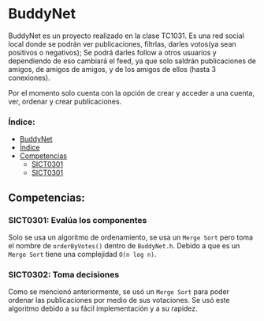 # BuddyNet

BuddyNet es un proyecto realizado en la clase TC1031. Es una red social local donde se podrán ver publicaciones, filtrlas, darles votos(ya sean positivos o negativos); Se podrá darles follow a otros usuarios y dependiendo de eso cambiará el feed, ya que solo saldrán publicaciones de amigos, de amigos de amigos, y de los amigos de ellos (hasta 3 conexiones).

Por el momento solo cuenta con la opción de crear y acceder a una cuenta, ver, ordenar y crear publicaciones.

### Índice:
- [BuddyNet](#buddynet)
- [Índice](#índice)
- [Competencias](#competencias)
    - [SICT0301](#sict0301-evalúa-los-componentes)
    - [SICT0301](#sict0302-toma-decisiones)

## Competencias:

### SICT0301: Evalúa los componentes 
Solo se usa un algoritmo de ordenamiento, se usa un `Merge Sort` pero toma el nombre de `orderByVotes()` dentro de `BuddyNet.h`. Debido a que es un `Merge Sort` tiene una complejidad `O(n log n)`.

### SICT0302: Toma decisiones
Como se mencionó anteriormente, se usó un `Merge Sort` para poder ordenar las publicaciones por medio de sus votaciones. Se usó este algoritmo debido a su fácil implementación y a su rapidez.